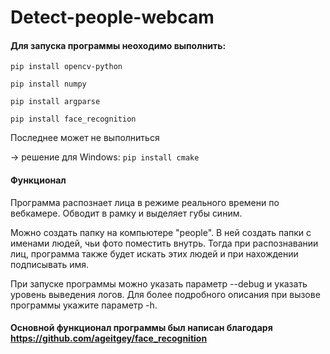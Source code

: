 # Detect-people-webcam
#### Для запуска программы неоходимо выполнить:

```
pip install opencv-python

pip install numpy

pip install argparse

pip install face_recognition
```
Последнее может не выполниться 

-> решение для Windows: `pip install cmake `


#### Функционал

Программа распознает лица в режиме реального времени по вебкамере. Обводит в рамку и выделяет губы синим.

Можно создать папку на компьютере "people". В ней создать папки с именами людей, чьи фото поместить внутрь. Тогда при распознавании лиц, программа также будет искать этих людей и при нахождении подписывать имя.

При запуске программы можно указать параметр --debug и указать уровень выведения логов. Для более подробного описания при вызове программы укажите параметр -h.

#### Основной функционал программы был написан благодаря <https://github.com/ageitgey/face_recognition>
